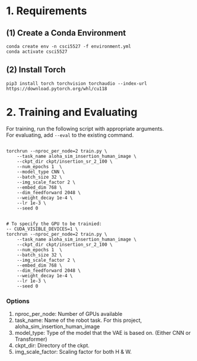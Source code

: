 # 1. Requirements
## (1) Create a Conda Environment
```
conda create env -n csci5527 -f environment.yml
conda activate csci5527
```
## (2) Install Torch
```
pip3 install torch torchvision torchaudio --index-url https://download.pytorch.org/whl/cu118
```
# 2. Training and Evaluating
For training, run the following script with appropriate arguments. \
For evaluating, add `--eval` to the existing command.
```

torchrun --nproc_per_node=2 train.py \
    --task_name aloha_sim_insertion_human_image \
    --ckpt_dir ckpt/insertion_sr_2_100 \
    --num_epochs 1  \
    --model_type CNN \
    --batch_size 32 \
    --img_scale_factor 2 \
    --embed_dim 768 \
    --dim_feedforward 2048 \
    --weight_decay 1e-4 \
    --lr 1e-3 \
    --seed 0 


# To specify the GPU to be trainied:
-- CUDA_VISIBLE_DEVICES=1 \
torchrun --nproc_per_node=2 train.py \
    --task_name aloha_sim_insertion_human_image \
    --ckpt_dir ckpt/insertion_sr_2_100 \
    --num_epochs 1  \
    --batch_size 32 \
    --img_scale_factor 2 \
    --embed_dim 768 \
    --dim_feedforward 2048 \
    --weight_decay 1e-4 \
    --lr 1e-3 \
    --seed 0 

```


### Options
1. nproc_per_node: Number of GPUs available 
2. task_name: Name of the robot task. For this project, aloha_sim_insertion_human_image
3. model_type: Type of the model that the VAE is based on. (Either CNN or Transformer)
4. ckpt_dir: Directory of the ckpt.
5. img_scale_factor: Scaling factor for both H & W.